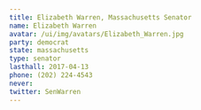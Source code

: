 ```yaml
---
title: Elizabeth Warren, Massachusetts Senator
name: Elizabeth Warren
avatar: /ui/img/avatars/Elizabeth_Warren.jpg
party: democrat
state: massachusetts
type: senator
lasthall: 2017-04-13
phone: (202) 224-4543
never:
twitter: SenWarren
---
```

